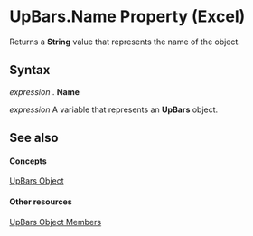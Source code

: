 
# UpBars.Name Property (Excel)

Returns a  **String** value that represents the name of the object.


## Syntax

 _expression_ . **Name**

 _expression_ A variable that represents an **UpBars** object.


## See also


#### Concepts


[UpBars Object](4f2a85fe-3fbb-ccc6-7b16-e48e54cd3394.md)
#### Other resources


[UpBars Object Members](9c0bf545-ea18-987f-16f3-5d91175245ca.md)
